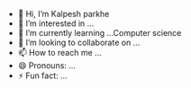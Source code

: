 - 👋 Hi, I’m Kalpesh parkhe
- 👀 I’m interested in ...
- 🌱 I’m currently learning ...Computer science
- 💞️ I’m looking to collaborate on ...
- 📫 How to reach me ...
- 😄 Pronouns: ...
- ⚡ Fun fact: ...

<!---
legend-kalpesh/legend-kalpesh is a ✨ special ✨ repository because its `README.md` (this file) appears on your GitHub profile.
You can click the Preview link to take a look at your changes.
--->
